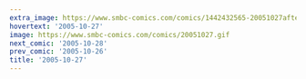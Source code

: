```yaml
---
extra_image: https://www.smbc-comics.com/comics/1442432565-20051027after.png
hovertext: '2005-10-27'
image: https://www.smbc-comics.com/comics/20051027.gif
next_comic: '2005-10-28'
prev_comic: '2005-10-26'
title: '2005-10-27'
---
```


